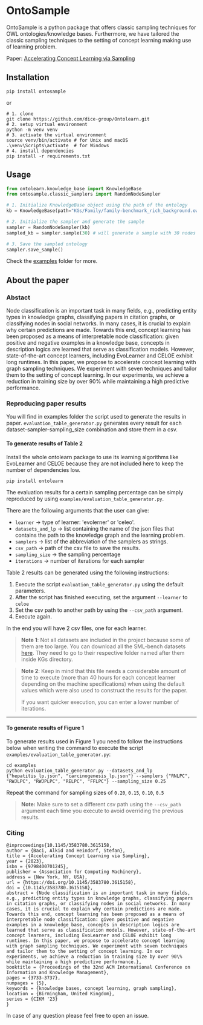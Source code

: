 # OntoSample

OntoSample is a python package that offers classic sampling techniques for OWL ontologies/knowledge 
bases. Furthermore, we have tailored the classic sampling techniques to the setting of concept 
learning making use of learning problem.


Paper: [Accelerating Concept Learning via Sampling](https://doi.org/10.1145/3583780.3615158)

## Installation

```shell
pip install ontosample
```

or

```shell
# 1. clone 
git clone https://github.com/dice-group/Ontolearn.git 
# 2. setup virtual environment
python -m venv venv 
# 3. activate the virtual environment
source venv/bin/activate # for Unix and macOS
.\venv\Scripts\activate  # for Windows
# 4. install dependencies
pip install -r requirements.txt
```

## Usage

```python
from ontolearn.knowledge_base import KnowledgeBase
from ontosample.classic_samplers import RandomNodeSampler

# 1. Initialize KnowledgeBase object using the path of the ontology
kb = KnowledgeBase(path="KGs/Family/family-benchmark_rich_background.owl")

# 2. Initialize the sampler and generate the sample
sampler = RandomNodeSampler(kb)
sampled_kb = sampler.sample(30) # will generate a sample with 30 nodes

# 3. Save the sampled ontology
sampler.save_sample()

```

Check the [examples](https://github.com/alkidbaci/OntoSample/tree/main/examples) folder for more.


## About the paper

### Abstact

Node classification is an important task in many fields, e.g., predicting entity types in knowledge graphs, classifying papers in citation
graphs, or classifying nodes in social networks. In many cases, it
is crucial to explain why certain predictions are made. Towards
this end, concept learning has been proposed as a means of interpretable node classification: given positive and negative examples
in a knowledge base, concepts in description logics are learned that
serve as classification models. However, state-of-the-art concept
learners, including EvoLearner and CELOE exhibit long runtimes.
In this paper, we propose to accelerate concept learning with graph
sampling techniques. We experiment with seven techniques and tailor them to the setting of concept learning. In our experiments, we
achieve a reduction in training size by over 90% while maintaining
a high predictive performance.

### Reproducing paper results

You will find in examples folder the script used to generate the results in paper.
`evaluation_table_generator.py` generates every result for each dataset-sampler-sampling_size 
combination and store them in a csv.

#### To generate results of Table 2
Install the whole ontolearn package to use its learning algorithms like EvoLearner and CELOE because 
they are not included here to keep the number of dependencies low.

```shell
pip install ontolearn
```

The evaluation results for a certain sampling percentage can be simply reproduced by using `examples/evaluation_table_generator.py`.

There are the following arguments that the user can give:
- `learner` &rarr; type of learner: 'evolerner' or 'celeo'.
- `datasets_and_lp` &rarr; list containing the name of the json files that contains the path to the knowledge graph and
                           the learning problem.
- `samplers` &rarr; list of the abbreviation of the samplers as strings.
- `csv_path` &rarr; path of the csv file to save the results.
- `sampling_size` &rarr; the sampling percentage
- `iterations` &rarr; number of iterations for each sampler

Table 2 results can be  generated using the following instructions:

1. Execute the script `evaluation_table_generator.py` using the default parameters.
2. After the script has finished executing, set the argument `--learner` to `celoe`
3. Set the csv path to another path by using the `--csv_path` argument.
4. Execute again.

In the end you will have 2 csv files, one for each learner.

> **Note 1**: Not all datasets are included in the project because some of them are too large.
> You can download all the SML-bench datasets [here](https://github.com/SmartDataAnalytics/SML-Bench/tree/updates/learningtasks).
> They need to go to their respective folder named after them inside KGs directory.

> **Note 2**: Keep in mind that this file needs a considerable amount of time to execute (more than 40 hours for each concept learner
> depending on the machine specifications) when using the default values which were also used to construct 
> the results for the paper. 
> 
> If you want quicker execution, you can enter a lower number of iterations.

---------------------------------------------------

#### To generate results of Figure 1

To generate results used in Figure 1 you need to follow the instructions below
when writing the command to execute the script `examples/evaluation_table_generator.py`:


```shell
cd examples
python evaluation_table_generator.py --datasets_and_lp {"hepatitis_lp.json", "carcinogenesis_lp.json"} --samplers {"RNLPC", "RWJLPC", "RWJPLPC", "RELPC", "FFLPC"} --sampling_size 0.25
```

Repeat the command for sampling sizes of `0.20`, `0.15`, `0.10`, `0.5`


> **Note:** Make sure to set a different csv path using the `--csv_path` argument each time you execute to avoid
> overriding the previous results.


### Citing

```
@inproceedings{10.1145/3583780.3615158,
author = {Baci, Alkid and Heindorf, Stefan},
title = {Accelerating Concept Learning via Sampling},
year = {2023},
isbn = {9798400701245},
publisher = {Association for Computing Machinery},
address = {New York, NY, USA},
url = {https://doi.org/10.1145/3583780.3615158},
doi = {10.1145/3583780.3615158},
abstract = {Node classification is an important task in many fields, e.g., predicting entity types in knowledge graphs, classifying papers in citation graphs, or classifying nodes in social networks. In many cases, it is crucial to explain why certain predictions are made. Towards this end, concept learning has been proposed as a means of interpretable node classification: given positive and negative examples in a knowledge base, concepts in description logics are learned that serve as classification models. However, state-of-the-art concept learners, including EvoLearner and CELOE exhibit long runtimes. In this paper, we propose to accelerate concept learning with graph sampling techniques. We experiment with seven techniques and tailor them to the setting of concept learning. In our experiments, we achieve a reduction in training size by over 90\% while maintaining a high predictive performance.},
booktitle = {Proceedings of the 32nd ACM International Conference on Information and Knowledge Management},
pages = {3733–3737},
numpages = {5},
keywords = {knowledge bases, concept learning, graph sampling},
location = {Birmingham, United Kingdom},
series = {CIKM '23}
}
```

In case of any question please feel free to open an issue.